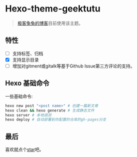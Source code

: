 # Hexo-theme-geektutu

> [极客兔兔的博客](https://geektutu.com)目前使用该主题。 

## 特性

- [ ] 支持标签、归档
- [x] 支持显示目录
- [ ] 增加对gitment或gitalk等基于Github Issue第三方评论的支持。 

## Hexo 基础命令

一些基础命令:

```bash
hexo new post "<post name>" # 创建一篇新文章
hexo clean && hexo generate # 生成静态文件
hexo server # 本地调测
hexo deploy # 自动部署到你配置的仓库的gh-pages分支
```

## 最后

喜欢就点个[star](https://github.com/geektutu/hexo-theme-geektutu)吧。 
